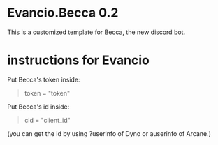 # Evancio.Becca 0.2
This is a customized template for Becca, the new discord bot.

# instructions for Evancio
Put Becca's token inside:
> token = "token"

Put Becca's id inside:
> cid = "client_id"

(you can get the id by using ?userinfo of Dyno or auserinfo of Arcane.)
